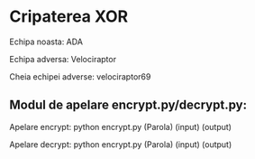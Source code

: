 # Cripaterea XOR
Echipa noasta: ADA

Echipa adversa: Velociraptor

Cheia echipei adverse: velociraptor69

## Modul de apelare encrypt.py/decrypt.py:
Apelare encrypt: python encrypt.py (Parola) (input) (output)

Apelare decrypt: python encrypt.py (Parola) (input) (output)

<!--
## Aflarea parolei echipei adverse:
### Prima parte (daca stim si input-ul): 

_"Easy peasy lemon squeezy"_: Se xor-eaza cele doua fisiere (input.txt si output) si rezulta cheia.

De ce merge?

Ne folosim de ralatia:

      a ^ (a ^ b) = a ^ a ^ b = 0 ^ b = b 
      
Astfel,

      input ^ output = input ^ (input ^ cheie) = input ^ input ^ cheie = 0 ^ cheie = cheie
  

### A doua parte (fara input, noroc cu criptopals): 

Brute Force: 

-->
